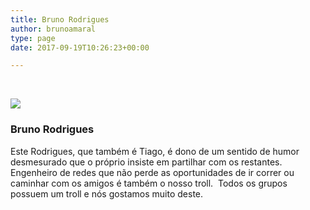 ```yaml
---
title: Bruno Rodrigues
author: brunoamaral
type: page
date: 2017-09-19T10:26:23+00:00

---
```

&nbsp;

![][1]

### Bruno Rodrigues

Este Rodrigues, que também é Tiago, é dono de um sentido de humor desmesurado que o próprio insiste em partilhar com os restantes. Engenheiro de redes que não perde as oportunidades de ir correr ou caminhar com os amigos é também o nosso troll. &nbsp;Todos os grupos possuem um troll e nós gostamos muito deste.

&nbsp;

 [1]: https://static1.squarespace.com/static/57c16c70d1758e5dd827e72d/t/58347ea7579fb3b981e530a0/1479835312052/?format=original